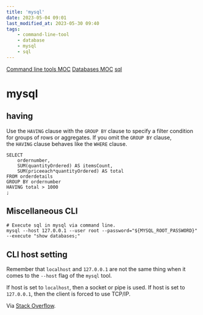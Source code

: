 ```yaml
---
title: 'mysql'
date: 2023-05-04 09:01
last_modified_at: 2023-05-30 09:40
tags:
    - command-line-tool
    - database
    - mysql
    - sql
---
```


[Command line tools MOC](Command%20line%20tools%20MOC.md)
[Databases MOC](Databases%20MOC.md)
[sql](sql.md)

# mysql

## having

Use the `HAVING` clause with the `GROUP BY` clause to specify a filter condition for groups of rows or aggregates. If you omit the `GROUP BY` clause, the `HAVING` clause behaves like the `WHERE` clause.

```mysql
SELECT
    ordernumber,
    SUM(quantityOrdered) AS itemsCount,
    SUM(priceeach*quantityOrdered) AS total
FROM orderdetails
GROUP BY ordernumber
HAVING total > 1000
;
```

## Miscellaneous CLI

```shell
# Execute sql in mysql via command line.
mysql --host 127.0.0.1 --user root --password="${MYSQL_ROOT_PASSWORD}" --execute "show databases;"
```

## CLI host setting

Remember that `localhost` and `127.0.0.1` are not the same thing when it comes to the `--host` flag of the `mysql` tool.

If host is set to `localhost`, then a socket or pipe is used. If host is set to `127.0.0.1`, then the client is forced to use TCP/IP.

Via [Stack Overflow](http://stackoverflow.com/a/16402615/1257318).
